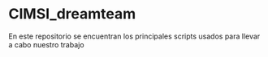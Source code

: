 # CIMSI_dreamteam
En este repositorio se encuentran los principales scripts usados para llevar a cabo nuestro trabajo
